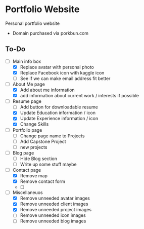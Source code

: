 # Portfolio Website
Personal portfolio website 

- Domain purchased via porkbun.com

## To-Do
- [ ] Main info box
    - [x] Replace avatar with personal photo
    - [x] Replace Facebook icon with kaggle icon
    - [ ] See if we can make email address fit better
- [ ] About Me page
    - [x] Add about me information
    - [x] add information about current work / interests if possible
- [ ] Resume page
    - [ ] Add button for downloadable resume
    - [x] Update Education information / icon
    - [x] Update Experience information / icon
    - [x] Change Skills
- [ ] Portfolio page
    - [ ] Change page name to Projects
    - [ ] Add Capstone Project
    - [ ] new projects
- [ ] Blog page
    - [ ] Hide Blog section
    - [ ] Write up some stuff maybe
- [ ] Contact page
    - [x] Remove map
    - [x] Remove contact form
    - [ ] 
- [ ] Miscellaneuos
    - [x] Remove unneeded avatar images
    - [x] Remove unneeded client images
    - [x] Remove unneeded project images
    - [ ] Remove unneeded icon images
    - [ ] Remove unneeded blog images

